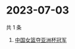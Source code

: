 # 2023-07-03

共 1 条

<!-- BEGIN -->
<!-- 最后更新时间 Mon Jul 03 2023 04:03:48 GMT+0800 (China Standard Time) -->

1. [中国女篮夺亚洲杯冠军](https://www.zhihu.com/search?q=中国女篮夺亚洲杯冠军)

<!-- END -->
